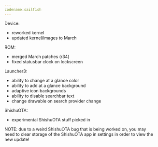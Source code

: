 ```yaml
---
codename:sailfish
---
```


Device:
- reworked kernel
- updated kernel/images to March

ROM:
- merged March patches (r34)
- fixed statusbar clock on lockscreen

 Launcher3:
- ability to change at a glance color
- ability to add at a glance background
- adaptive icon backgrounds
- ability to disable searchbar text
- change drawable on search provider change

 ShishuOTA:
- experimental ShishuOTA stuff picked in

NOTE: due to a weird ShishuOTA bug that
is being worked on, you may need to clear
storage of the ShishuOTA app in settings
in order to view the new update!
